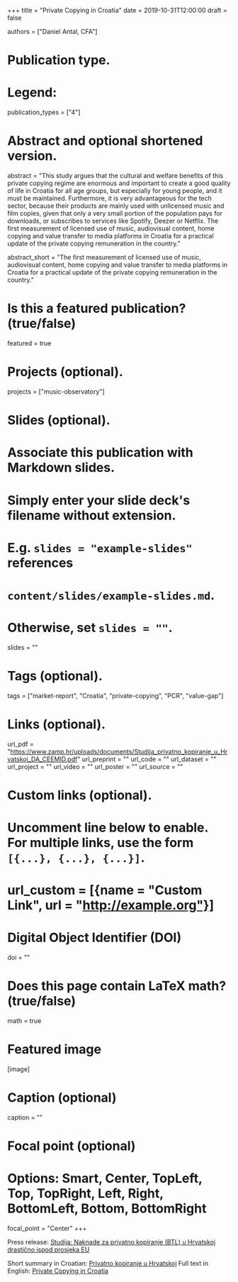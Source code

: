 +++
title = "Private Copying in Croatia"
date = 2019-10-31T12:00:00
draft = false

authors = ["Daniel Antal, CFA"]

# Publication type.
# Legend:

publication_types = ["4"]

# Abstract and optional shortened version.
abstract = "This study argues that the cultural and welfare benefits of this private copying regime are enormous and important to create a good quality of life in Croatia for all age groups, but especially for young people, and it must be maintained. Furthermore, it is very advantageous for the tech sector, because their products are mainly used with unlicensed music and film copies, given that only a very small portion of the population pays for downloads, or subscribes to services like Spotify, Deezer or Netflix. The first measurement of licensed use of music, audiovisual content, home copying and value transfer to media platforms in Croatia for a practical update of the private copying remuneration in the country."

abstract_short = "The first measurement of licensed use of music, audiovisual content, home copying and value transfer to media platforms in Croatia for a practical update of the private copying remuneration in the country."

# Is this a featured publication? (true/false)
featured = true

# Projects (optional).
projects = ["music-observatory"]

# Slides (optional).
#   Associate this publication with Markdown slides.
#   Simply enter your slide deck's filename without extension.
#   E.g. `slides = "example-slides"` references 
#   `content/slides/example-slides.md`.
#   Otherwise, set `slides = ""`.
slides = ""

# Tags (optional).
tags = ["market-report", "Croatia", "private-copying", "PCR", "value-gap"]

# Links (optional).
url_pdf = "https://www.zamp.hr/uploads/documents/Studija_privatno_kopiranje_u_Hrvatskoj_DA_CEEMID.pdf"
url_preprint = ""
url_code = ""
url_dataset = ""
url_project = ""
url_video = ""
url_poster = ""
url_source = ""

# Custom links (optional).
#   Uncomment line below to enable. For multiple links, use the form `[{...}, {...}, {...}]`.
# url_custom = [{name = "Custom Link", url = "http://example.org"}]

# Digital Object Identifier (DOI)
doi = ""

# Does this page contain LaTeX math? (true/false)
math = true

# Featured image
[image]
  # Caption (optional)
  caption = ""

  # Focal point (optional)
  # Options: Smart, Center, TopLeft, Top, TopRight, Left, Right, BottomLeft, Bottom, BottomRight
  focal_point = "Center"
+++

Press release: [Studija: Naknade za privatno kopiranje (BTL) u Hrvatskoj drastično ispod prosjeka EU](https://www.zamp.hr/clanak/pregled/2197/studija-naknade-za-privatno-kopiranje-btl-u-hrvatskoj-drasticno-ispod-prosjeka-eu)

Short summary in Croatian: [Privatno kopiranje u Hrvatskoj](https://www.zamp.hr/uploads/documents/Saetak_studije_na_hrvatskom_jeziku.pdf)
Full text in English: [Private Copying in Croatia](https://www.zamp.hr/uploads/documents/Studija_privatno_kopiranje_u_Hrvatskoj_DA_CEEMID.pdf)

